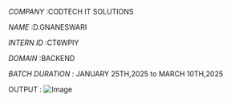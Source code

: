 *COMPANY* :CODTECH IT SOLUTIONS

*NAME* :D.GNANESWARI

*INTERN ID* :CT6WPIY

*DOMAIN* :BACKEND

*BATCH DURATION* : JANUARY 25TH,2025 to MARCH 10TH,2025

OUTPUT :
![Image](https://github.com/user-attachments/assets/c5e79203-230c-408c-bc18-0049746c511b)
